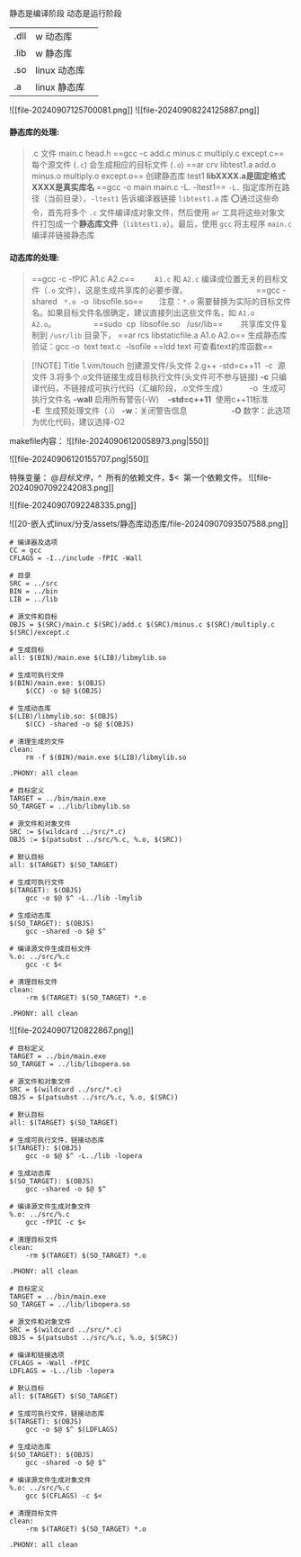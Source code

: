 静态是编译阶段
动态是运行阶段

|      |           |     |
| ---- | --------- | --- |
| .dll | w 动态库     |     |
| .lib | w 静态库     |     |
| .so  | linux 动态库 |     |
| .a   | linux 静态库 |     |

![[file-20240907125700081.png]]
![[file-20240908224125887.png]]
#### 静态库的处理:
> .c 文件  main.c  head.h
> ==gcc -c add.c minus.c multiply.c except.c== 
> 每个源文件 (`.c`) 会生成相应的目标文件 (`.o`)
> ==ar crv libtest1.a add.o minus.o multiply.o except.o==
> 创建静态库 test1  **libXXXX.a是固定格式 XXXX是真实库名**
> ==gcc -o main main.c -L. -ltest1==
> `-L.` 指定库所在路径（当前目录），`-ltest1` 告诉编译器链接 `libtest1.a` 库
> ⭕通过这些命令，首先将多个 `.c` 文件编译成对象文件，然后使用 `ar` 工具将这些对象文件打包成一个**静态库文件**（`libtest1.a`）。最后，使用 `gcc` 将主程序 `main.c` 编译并链接静态库
#### 动态库的处理:
>==gcc -c -fPIC A1.c A2.c==        
>`A1.c` 和 `A2.c` 编译成位置无关的目标文件（`.o` 文件），这是生成共享库的必要步骤。                              
>==gcc -shared   `*.o`  -o  libsofile.so==      
>注意：`*.o` 需要替换为实际的目标文件名。如果目标文件名很确定，建议直接列出这些文件名，如 `A1.o A2.o`。                
>==sudo  cp  libsofile.so   /usr/lib==       
>共享库文件复制到 `/usr/lib` 目录下，
>==ar rcs libstaticfile.a A1.o A2.o==
> 生成静态库
 验证：gcc -o  text text.c  -lsofile
 ==ldd text 可查看text的库函数==


> [!NOTE] Title
> 1.vim/touch 创建源文件/头文件
> 2.g++ -std=c++11  -c  源文件
> 3.将多个.o文件链接生成目标执行文件(头文件可不参与链接)
> **-c** 只编译代码，不链接成可执行代码（汇编阶段，.o文件生成）          -o  生成可执行文件名
> **-wall** 启用所有警告(-W)   
>  **-std=c++11**  使用c++11标准          
>  **-E**  生成预处理文件（.i）
>  **-w**：关闭警告信息                  
>   **-O** 数字：此选项为优化代码，建议选择-O2


makefile内容：
![[file-20240906120058973.png|550]]

![[file-20240906120155707.png|550]]



特殊变量： $@  目标文件，$^  所有的依赖文件，$<  第一个依赖文件。
![[file-20240907092242083.png]]

![[file-20240907092248335.png]]

![[20-嵌入式linux/分支/assets/静态库动态库/file-20240907093507588.png]]

```
# 编译器及选项
CC = gcc
CFLAGS = -I../include -fPIC -Wall

# 目录
SRC = ../src
BIN = ../bin
LIB = ../lib

# 源文件和目标
OBJS = $(SRC)/main.c $(SRC)/add.c $(SRC)/minus.c $(SRC)/multiply.c $(SRC)/except.c

# 生成目标
all: $(BIN)/main.exe $(LIB)/libmylib.so

# 生成可执行文件
$(BIN)/main.exe: $(OBJS)
	$(CC) -o $@ $(OBJS)

# 生成动态库
$(LIB)/libmylib.so: $(OBJS)
	$(CC) -shared -o $@ $(OBJS)

# 清理生成的文件
clean:
	rm -f $(BIN)/main.exe $(LIB)/libmylib.so

.PHONY: all clean

```

```shell
# 目标定义
TARGET = ../bin/main.exe
SO_TARGET = ../lib/libmylib.so

# 源文件和对象文件
SRC := $(wildcard ../src/*.c)
OBJS := $(patsubst ../src/%.c, %.o, $(SRC))

# 默认目标
all: $(TARGET) $(SO_TARGET)

# 生成可执行文件
$(TARGET): $(OBJS)
	gcc -o $@ $^ -L../lib -lmylib

# 生成动态库
$(SO_TARGET): $(OBJS)
	gcc -shared -o $@ $^

# 编译源文件生成目标文件
%.o: ../src/%.c
	gcc -c $<

# 清理目标文件
clean:
	-rm $(TARGET) $(SO_TARGET) *.o

.PHONY: all clean

```
![[file-20240907120822867.png]]


```
# 目标定义
TARGET = ../bin/main.exe
SO_TARGET = ../lib/libopera.so

# 源文件和对象文件
SRC = $(wildcard ../src/*.c)
OBJS = $(patsubst ../src/%.c, %.o, $(SRC))

# 默认目标
all: $(TARGET) $(SO_TARGET)

# 生成可执行文件，链接动态库
$(TARGET): $(OBJS)
	gcc -o $@ $^ -L../lib -lopera

# 生成动态库
$(SO_TARGET): $(OBJS)
	gcc -shared -o $@ $^

# 编译源文件生成对象文件
%.o: ../src/%.c
	gcc -fPIC -c $<

# 清理目标文件
clean:
	-rm $(TARGET) $(SO_TARGET) *.o

.PHONY: all clean
```

```
# 目标定义
TARGET = ../bin/main.exe
SO_TARGET = ../lib/libopera.so

# 源文件和对象文件
SRC = $(wildcard ../src/*.c)
OBJS = $(patsubst ../src/%.c, %.o, $(SRC))

# 编译和链接选项
CFLAGS = -Wall -fPIC
LDFLAGS = -L../lib -lopera

# 默认目标
all: $(TARGET) $(SO_TARGET)

# 生成可执行文件，链接动态库
$(TARGET): $(OBJS)
	gcc -o $@ $^ $(LDFLAGS)

# 生成动态库
$(SO_TARGET): $(OBJS)
	gcc -shared -o $@ $^

# 编译源文件生成对象文件
%.o: ../src/%.c
	gcc $(CFLAGS) -c $<

# 清理目标文件
clean:
	-rm $(TARGET) $(SO_TARGET) *.o

.PHONY: all clean

```
